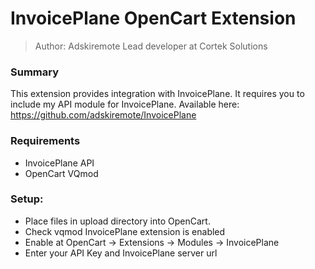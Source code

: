 # InvoicePlane OpenCart Extension
> Author: Adskiremote
> Lead developer at Cortek Solutions

### Summary
This extension provides integration with InvoicePlane.
It requires you to include my API module for InvoicePlane.
Available here: https://github.com/adskiremote/InvoicePlane

### Requirements
- InvoicePlane API
- OpenCart VQmod

### Setup:
- Place files in upload directory into OpenCart.
- Check vqmod InvoicePlane extension is enabled
- Enable at OpenCart -> Extensions -> Modules -> InvoicePlane
- Enter your API Key and InvoicePlane server url

